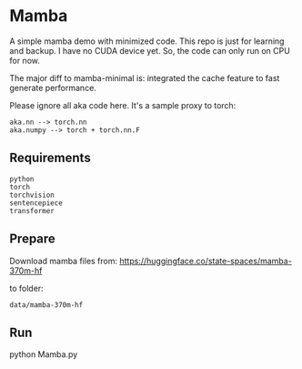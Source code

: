 # Mamba

A simple mamba demo with minimized code. This repo is just for learning and backup. I have no CUDA device yet. So, the code can only run on CPU for now.

The major diff to mamba-minimal is: integrated the cache feature to fast generate performance.

Please ignore all aka code here. It's a sample proxy to torch:

    aka.nn --> torch.nn
    aka.numpy --> torch + torch.nn.F

## Requirements

    python
    torch
    torchvision
    sentencepiece
    transformer

## Prepare

Download mamba files from: https://huggingface.co/state-spaces/mamba-370m-hf

to folder:

    data/mamba-370m-hf

## Run

python Mamba.py
